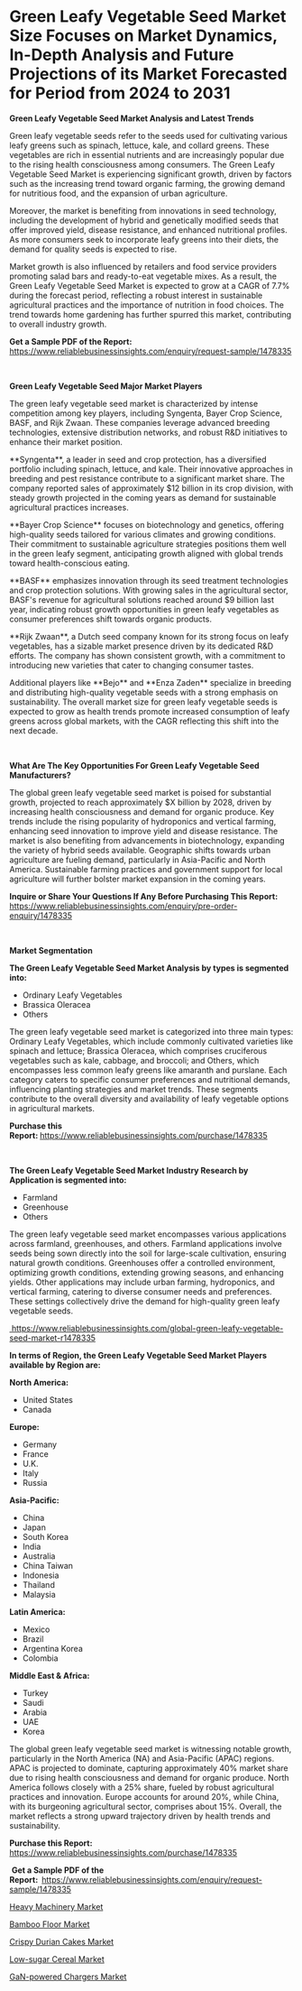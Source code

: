 <p><h1>Green Leafy Vegetable Seed Market Size Focuses on Market Dynamics, In-Depth Analysis and Future Projections of its Market Forecasted for Period from 2024 to 2031</h1></p><p><strong>Green Leafy Vegetable Seed Market Analysis and Latest Trends</strong></p>
<p><p>Green leafy vegetable seeds refer to the seeds used for cultivating various leafy greens such as spinach, lettuce, kale, and collard greens. These vegetables are rich in essential nutrients and are increasingly popular due to the rising health consciousness among consumers. The Green Leafy Vegetable Seed Market is experiencing significant growth, driven by factors such as the increasing trend toward organic farming, the growing demand for nutritious food, and the expansion of urban agriculture. </p><p>Moreover, the market is benefiting from innovations in seed technology, including the development of hybrid and genetically modified seeds that offer improved yield, disease resistance, and enhanced nutritional profiles. As more consumers seek to incorporate leafy greens into their diets, the demand for quality seeds is expected to rise.</p><p>Market growth is also influenced by retailers and food service providers promoting salad bars and ready-to-eat vegetable mixes. As a result, the Green Leafy Vegetable Seed Market is expected to grow at a CAGR of 7.7% during the forecast period, reflecting a robust interest in sustainable agricultural practices and the importance of nutrition in food choices. The trend towards home gardening has further spurred this market, contributing to overall industry growth.</p></p>
<p><strong>Get a Sample PDF of the Report:&nbsp;</strong> <a href="https://www.reliablebusinessinsights.com/enquiry/request-sample/1478335?utm_campaign=39&utm_medium=2&utm_source=Github&utm_content=ia&utm_term=28092024&utm_id=green-leafy-vegetable-seed">https://www.reliablebusinessinsights.com/enquiry/request-sample/1478335</a></p>
<p>&nbsp;</p>
<p><strong>Green Leafy Vegetable Seed Major Market Players</strong></p>
<p><p>The green leafy vegetable seed market is characterized by intense competition among key players, including Syngenta, Bayer Crop Science, BASF, and Rijk Zwaan. These companies leverage advanced breeding technologies, extensive distribution networks, and robust R&D initiatives to enhance their market position.</p><p>**Syngenta**, a leader in seed and crop protection, has a diversified portfolio including spinach, lettuce, and kale. Their innovative approaches in breeding and pest resistance contribute to a significant market share. The company reported sales of approximately $12 billion in its crop division, with steady growth projected in the coming years as demand for sustainable agricultural practices increases.</p><p>**Bayer Crop Science** focuses on biotechnology and genetics, offering high-quality seeds tailored for various climates and growing conditions. Their commitment to sustainable agriculture strategies positions them well in the green leafy segment, anticipating growth aligned with global trends toward health-conscious eating.</p><p>**BASF** emphasizes innovation through its seed treatment technologies and crop protection solutions. With growing sales in the agricultural sector, BASF's revenue for agricultural solutions reached around $9 billion last year, indicating robust growth opportunities in green leafy vegetables as consumer preferences shift towards organic products.</p><p>**Rijk Zwaan**, a Dutch seed company known for its strong focus on leafy vegetables, has a sizable market presence driven by its dedicated R&D efforts. The company has shown consistent growth, with a commitment to introducing new varieties that cater to changing consumer tastes. </p><p>Additional players like **Bejo** and **Enza Zaden** specialize in breeding and distributing high-quality vegetable seeds with a strong emphasis on sustainability. The overall market size for green leafy vegetable seeds is expected to grow as health trends promote increased consumption of leafy greens across global markets, with the CAGR reflecting this shift into the next decade.</p></p>
<p>&nbsp;</p>
<p><strong>What Are The Key Opportunities For Green Leafy Vegetable Seed Manufacturers?</strong></p>
<p><p>The global green leafy vegetable seed market is poised for substantial growth, projected to reach approximately $X billion by 2028, driven by increasing health consciousness and demand for organic produce. Key trends include the rising popularity of hydroponics and vertical farming, enhancing seed innovation to improve yield and disease resistance. The market is also benefiting from advancements in biotechnology, expanding the variety of hybrid seeds available. Geographic shifts towards urban agriculture are fueling demand, particularly in Asia-Pacific and North America. Sustainable farming practices and government support for local agriculture will further bolster market expansion in the coming years.</p></p>
<p><strong>Inquire or Share Your Questions If Any Before Purchasing This Report:</strong> <a href="https://www.reliablebusinessinsights.com/enquiry/pre-order-enquiry/1478335?utm_campaign=39&utm_medium=2&utm_source=Github&utm_content=ia&utm_term=28092024&utm_id=green-leafy-vegetable-seed">https://www.reliablebusinessinsights.com/enquiry/pre-order-enquiry/1478335</a></p>
<p>&nbsp;</p>
<p><strong>Market Segmentation</strong></p>
<p><strong>The Green Leafy Vegetable Seed Market Analysis by types is segmented into:</strong></p>
<p><ul><li>Ordinary Leafy Vegetables</li><li>Brassica Oleracea</li><li>Others</li></ul></p>
<p><p>The green leafy vegetable seed market is categorized into three main types: Ordinary Leafy Vegetables, which include commonly cultivated varieties like spinach and lettuce; Brassica Oleracea, which comprises cruciferous vegetables such as kale, cabbage, and broccoli; and Others, which encompasses less common leafy greens like amaranth and purslane. Each category caters to specific consumer preferences and nutritional demands, influencing planting strategies and market trends. These segments contribute to the overall diversity and availability of leafy vegetable options in agricultural markets.</p></p>
<p><strong>Purchase this Report:&nbsp;</strong><a href="https://www.reliablebusinessinsights.com/purchase/1478335?utm_campaign=39&utm_medium=2&utm_source=Github&utm_content=ia&utm_term=28092024&utm_id=green-leafy-vegetable-seed">https://www.reliablebusinessinsights.com/purchase/1478335</a></p>
<p>&nbsp;</p>
<p><strong>The Green Leafy Vegetable Seed Market Industry Research by Application is segmented into:</strong></p>
<p><ul><li>Farmland</li><li>Greenhouse</li><li>Others</li></ul></p>
<p><p>The green leafy vegetable seed market encompasses various applications across farmland, greenhouses, and others. Farmland applications involve seeds being sown directly into the soil for large-scale cultivation, ensuring natural growth conditions. Greenhouses offer a controlled environment, optimizing growth conditions, extending growing seasons, and enhancing yields. Other applications may include urban farming, hydroponics, and vertical farming, catering to diverse consumer needs and preferences. These settings collectively drive the demand for high-quality green leafy vegetable seeds.</p></p>
<p><a href="https://www.reliablebusinessinsights.com/global-green-leafy-vegetable-seed-market-r1478335?utm_campaign=39&utm_medium=2&utm_source=Github&utm_content=ia&utm_term=28092024&utm_id=green-leafy-vegetable-seed">&nbsp;https://www.reliablebusinessinsights.com/global-green-leafy-vegetable-seed-market-r1478335</a></p>
<p><strong>In terms of Region, the Green Leafy Vegetable Seed Market Players available by Region are:</strong></p>
<p>
    <p> <strong> North America: </strong>
        <ul>
            <li>United States</li>
            <li>Canada</li>
        </ul>
        </p> 
    <p> <strong> Europe: </strong>
        <ul>
            <li>Germany</li>
            <li>France</li>
            <li>U.K.</li>
            <li>Italy</li>
            <li>Russia</li>
        </ul>
        </p> 
    <p> <strong> Asia-Pacific: </strong>
        <ul>
            <li>China</li>
            <li>Japan</li>
            <li>South Korea</li>
            <li>India</li>
            <li>Australia</li>
            <li>China Taiwan</li>
            <li>Indonesia</li>
            <li>Thailand</li>
            <li>Malaysia</li>
        </ul>
        </p> 
    <p> <strong> Latin America: </strong>
        <ul>
            <li>Mexico</li>
            <li>Brazil</li>
            <li>Argentina Korea</li>
            <li>Colombia</li>
        </ul>
        </p> 
    <p> <strong> Middle East & Africa: </strong>
        <ul>
            <li>Turkey</li>
            <li>Saudi</li>
            <li>Arabia</li>
            <li>UAE</li>
            <li>Korea</li>
        </ul>
    </p>
    </p>
<p><p>The global green leafy vegetable seed market is witnessing notable growth, particularly in the North America (NA) and Asia-Pacific (APAC) regions. APAC is projected to dominate, capturing approximately 40% market share due to rising health consciousness and demand for organic produce. North America follows closely with a 25% share, fueled by robust agricultural practices and innovation. Europe accounts for around 20%, while China, with its burgeoning agricultural sector, comprises about 15%. Overall, the market reflects a strong upward trajectory driven by health trends and sustainability.</p></p>
<p><strong>Purchase this Report: </strong><a href="https://www.reliablebusinessinsights.com/purchase/1478335?utm_campaign=39&utm_medium=2&utm_source=Github&utm_content=ia&utm_term=28092024&utm_id=green-leafy-vegetable-seed">https://www.reliablebusinessinsights.com/purchase/1478335</a></p>
<p>&nbsp;<strong>Get a Sample PDF of the Report:&nbsp;&nbsp;</strong><a href="https://www.reliablebusinessinsights.com/enquiry/request-sample/1478335?utm_campaign=39&utm_medium=2&utm_source=Github&utm_content=ia&utm_term=28092024&utm_id=green-leafy-vegetable-seed">https://www.reliablebusinessinsights.com/enquiry/request-sample/1478335</a></p>
<p><strong></strong></p>
<p><p><a href="https://www.linkedin.com/pulse/heavy-machinery-market-research-report-exploring-size-revenue-utzif?utm_campaign=39&utm_medium=2&utm_source=Github&utm_content=ia&utm_term=28092024&utm_id=green-leafy-vegetable-seed">Heavy Machinery Market</a></p><p><a href="https://www.linkedin.com/pulse/global-bamboo-floor-market-opportunities-challenges2024-guvlf?utm_campaign=39&utm_medium=2&utm_source=Github&utm_content=ia&utm_term=28092024&utm_id=green-leafy-vegetable-seed">Bamboo Floor Market</a></p><p><a href="https://issuu.com/reportprime-2/docs/crispy-durian-cakes-market-size-203_14ac957c512972?utm_campaign=39&utm_medium=2&utm_source=Github&utm_content=ia&utm_term=28092024&utm_id=green-leafy-vegetable-seed">Crispy Durian Cakes Market</a></p><p><a href="https://issuu.com/reportprime-2/docs/low-sugar-cereal-market-size-2030.p_cd546bb2bbf94c?utm_campaign=39&utm_medium=2&utm_source=Github&utm_content=ia&utm_term=28092024&utm_id=green-leafy-vegetable-seed">Low-sugar Cereal Market</a></p><p><a href="https://github.com/ArnisaLeka575/Market-Research-Report-List-1/blob/main/gan-powered-chargers-market.md?utm_campaign=39&utm_medium=2&utm_source=Github&utm_content=ia&utm_term=28092024&utm_id=green-leafy-vegetable-seed">GaN-powered Chargers Market</a></p></p>